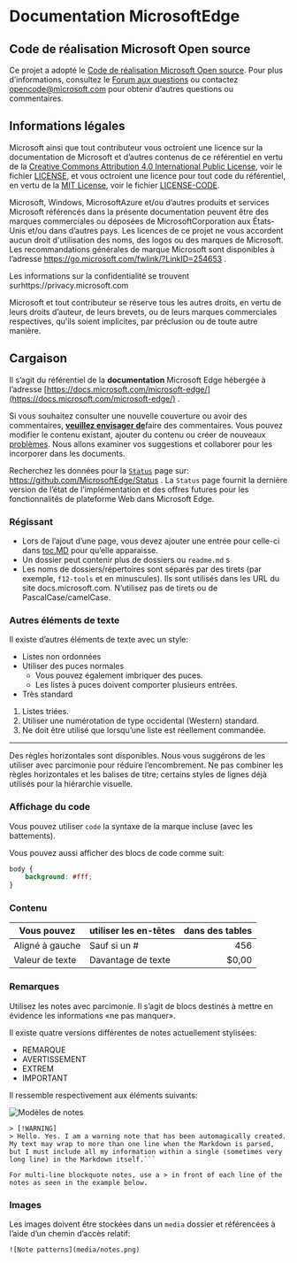 # Documentation MicrosoftEdge

## Code de réalisation Microsoft Open source

Ce projet a adopté le [Code de réalisation Microsoft Open source](https://opensource.microsoft.com/codeofconduct/).
Pour plus d’informations, consultez le [Forum aux questions](https://opensource.microsoft.com/codeofconduct/faq/) ou contactez [opencode@microsoft.com](mailto:opencode@microsoft.com) pour obtenir d’autres questions ou commentaires.

## Informations légales
Microsoft ainsi que tout contributeur vous octroient une licence sur la documentation de Microsoft et d’autres contenus de ce référentiel en vertu de la [Creative Commons Attribution 4.0 International Public License](https://creativecommons.org/licenses/by/4.0/legalcode), voir le fichier [LICENSE](LICENSE), et vous octroient une licence pour tout code du référentiel, en vertu de la [MIT License](https://opensource.org/licenses/MIT), voir le fichier [LICENSE-CODE](LICENSE-CODE).

Microsoft, Windows, MicrosoftAzure et/ou d’autres produits et services Microsoft référencés dans la présente documentation peuvent être des marques commerciales ou déposées de MicrosoftCorporation aux États-Unis et/ou dans d’autres pays.
Les licences de ce projet ne vous accordent aucun droit d'utilisation des noms, des logos ou des marques de Microsoft.
Les recommandations générales de marque Microsoft sont disponibles à l’adresse https://go.microsoft.com/fwlink/?LinkID=254653 .

Les informations sur la confidentialité se trouvent surhttps://privacy.microsoft.com

Microsoft et tout contributeur se réserve tous les autres droits, en vertu de leurs droits d’auteur, de leurs brevets, ou de leurs marques commerciales respectives, qu'ils soient implicites, par préclusion ou de toute autre manière.

## Cargaison

Il s’agit du référentiel de la **documentation** Microsoft Edge hébergée à l’adresse [https://docs.microsoft.com/microsoft-edge/](https://docs.microsoft.com/microsoft-edge/) .

Si vous souhaitez consulter une nouvelle couverture ou avoir des commentaires, [**veuillez envisager de**](/CONTRIBUTING.md)faire des commentaires.  Vous pouvez modifier le contenu existant, ajouter du contenu ou créer de nouveaux [problèmes](https://github.com/MicrosoftDocs/edge-developer/issues). Nous allons examiner vos suggestions et collaborer pour les incorporer dans les documents.

Recherchez les données pour la [`Status`](https://dev.windows.com/microsoft-edge/platform/status/) page sur: https://github.com/MicrosoftEdge/Status . La `Status` page fournit la dernière version de l’état de l’implémentation et des offres futures pour les fonctionnalités de plateforme Web dans Microsoft Edge.

### Régissant

- Lors de l’ajout d’une page, vous devez ajouter une entrée pour celle-ci dans [toc.MD](microsoft-edge/toc.md) pour qu’elle apparaisse.
- Un dossier peut contenir plus de dossiers ou `readme.md` s
- Les noms de dossiers/répertoires sont séparés par des tirets (par exemple, `f12-tools` et en minuscules). Ils sont utilisés dans les URL du site docs.microsoft.com. N’utilisez pas de tirets ou de PascalCase/camelCase.

### Autres éléments de texte

Il existe d’autres éléments de texte avec un style:

* Listes non ordonnées
* Utiliser des puces normales
   * Vous pouvez également imbriquer des puces.
   * Les listes à puces doivent comporter plusieurs entrées.
* Très standard

1. Listes triées.
2. Utiliser une numérotation de type occidental (Western) standard.
3. Ne doit être utilisé que lorsqu’une liste est réellement commandée.

_________________________

Des règles horizontales sont disponibles. Nous vous suggérons de les utiliser avec parcimonie pour réduire l’encombrement.
Ne pas combiner les règles horizontales et les balises de titre; certains styles de lignes déjà utilisés pour la hiérarchie visuelle.

### Affichage du code

Vous pouvez utiliser `code` la syntaxe de la marque incluse (avec les battements).

Vous pouvez aussi afficher des blocs de code comme suit:

```css
body {
    background: #fff;
}
```

### Contenu

| Vous pouvez     | utiliser les en-têtes | dans des tables    |
|-------------|-------------|-------------:|
| Aligné à gauche| Sauf si un #  | 456          |
| Valeur de texte  | Davantage de texte   | $0,00        |

### Remarques

Utilisez les notes avec parcimonie. Il s’agit de blocs destinés à mettre en évidence les informations «ne pas manquer».

Il existe quatre versions différentes de notes actuellement stylisées:
- REMARQUE
- AVERTISSEMENT
- EXTREM
- IMPORTANT

Il ressemble respectivement aux éléments suivants:

![Modèles de notes](./media/notes.png)

```
> [!WARNING]
> Hello. Yes. I am a warning note that has been automagically created. My text may wrap to more than one line when the Markdown is parsed, but I must include all my information within a single (sometimes very long line) in the Markdown itself.```

For multi-line blockquote notes, use a > in front of each line of the notes as seen in the example below.

```


### Images

Les images doivent être stockées dans un `media` dossier et référencées à l’aide d’un chemin d’accès relatif:

`![Note patterns](media/notes.png)`
